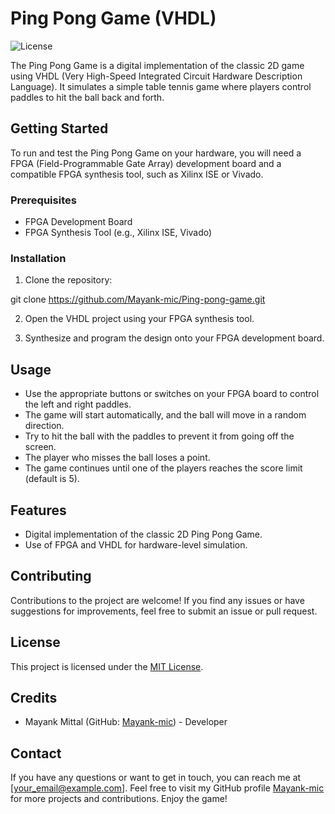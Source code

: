 # Ping Pong Game (VHDL)

![License](https://img.shields.io/badge/license-MIT-blue.svg)

The Ping Pong Game is a digital implementation of the classic 2D game using VHDL (Very High-Speed Integrated Circuit Hardware Description Language). It simulates a simple table tennis game where players control paddles to hit the ball back and forth.

## Getting Started

To run and test the Ping Pong Game on your hardware, you will need a FPGA (Field-Programmable Gate Array) development board and a compatible FPGA synthesis tool, such as Xilinx ISE or Vivado.

### Prerequisites

- FPGA Development Board
- FPGA Synthesis Tool (e.g., Xilinx ISE, Vivado)

### Installation

1. Clone the repository:


git clone https://github.com/Mayank-mic/Ping-pong-game.git




2. Open the VHDL project using your FPGA synthesis tool.

3. Synthesize and program the design onto your FPGA development board.

## Usage

- Use the appropriate buttons or switches on your FPGA board to control the left and right paddles.
- The game will start automatically, and the ball will move in a random direction.
- Try to hit the ball with the paddles to prevent it from going off the screen.
- The player who misses the ball loses a point.
- The game continues until one of the players reaches the score limit (default is 5).

## Features

- Digital implementation of the classic 2D Ping Pong Game.
- Use of FPGA and VHDL for hardware-level simulation.

## Contributing

Contributions to the project are welcome! If you find any issues or have suggestions for improvements, feel free to submit an issue or pull request.

## License

This project is licensed under the [MIT License](LICENSE).

## Credits

- Mayank Mittal (GitHub: [Mayank-mic](https://github.com/Mayank-mic)) - Developer

## Contact

If you have any questions or want to get in touch, you can reach me at [your_email@example.com]. Feel free to visit my GitHub profile [Mayank-mic](https://github.com/Mayank-mic) for more projects and contributions. Enjoy the game!

